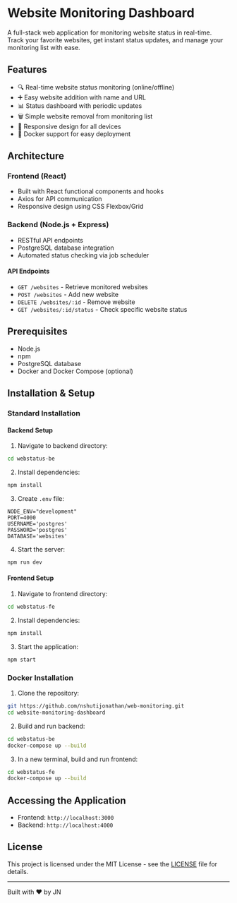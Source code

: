 # Website Monitoring Dashboard

A full-stack web application for monitoring website status in real-time. Track your favorite websites, get instant status updates, and manage your monitoring list with ease.

## Features

- 🔍 Real-time website status monitoring (online/offline)
- ➕ Easy website addition with name and URL
- 📊 Status dashboard with periodic updates
- 🗑️ Simple website removal from monitoring list
- 📱 Responsive design for all devices
- 🐳 Docker support for easy deployment

## Architecture

### Frontend (React)
- Built with React functional components and hooks
- Axios for API communication
- Responsive design using CSS Flexbox/Grid

### Backend (Node.js + Express)
- RESTful API endpoints
- PostgreSQL database integration
- Automated status checking via job scheduler

#### API Endpoints
- `GET /websites` - Retrieve monitored websites
- `POST /websites` - Add new website
- `DELETE /websites/:id` - Remove website
- `GET /websites/:id/status` - Check specific website status

## Prerequisites

- Node.js
- npm 
- PostgreSQL database
- Docker and Docker Compose (optional)

## Installation & Setup

### Standard Installation

#### Backend Setup

1. Navigate to backend directory:
```bash
cd webstatus-be
```

2. Install dependencies:
```bash
npm install
```

3. Create `.env` file:
```plaintext
NODE_ENV="development"
PORT=4000
USERNAME='postgres'
PASSWORD='postgres'
DATABASE='websites'
```

4. Start the server:
```bash
npm run dev
```

#### Frontend Setup

1. Navigate to frontend directory:
```bash
cd webstatus-fe
```

2. Install dependencies:
```bash
npm install
```

3. Start the application:
```bash
npm start
```

### Docker Installation

1. Clone the repository:
```bash
git https://github.com/nshutijonathan/web-monitoring.git
cd website-monitoring-dashboard
```

2. Build and run backend:
```bash
cd webstatus-be
docker-compose up --build
```

3. In a new terminal, build and run frontend:
```bash
cd webstatus-fe
docker-compose up --build
```

## Accessing the Application

- Frontend: `http://localhost:3000`
- Backend: `http://localhost:4000`




## License

This project is licensed under the MIT License - see the [LICENSE](https://opensource.org/license/mit) file for details.

---
Built with ❤️ by JN
